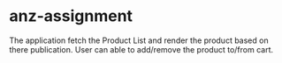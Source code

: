 # anz-assignment
The application fetch the Product List and render the product based on there publication. User can able to add/remove the product to/from cart.
